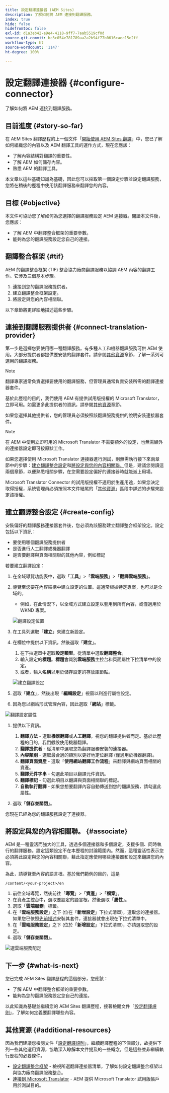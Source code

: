 ```yaml
---
title: 設定翻譯連接器 (AEM Sites)
description: 了解如何將 AEM 連接到翻譯服務。
index: true
hide: false
hidefromtoc: false
exl-id: d1a3eb42-e9e4-4118-9ff7-7aab5519cf0d
source-git-commit: bc3c054e781789aa2a2b94f77b0616caec15e2ff
workflow-type: ht
source-wordcount: '1147'
ht-degree: 100%

---
```


# 設定翻譯連接器 {#configure-connector}

了解如何將 AEM 連接到翻譯服務。

## 目前進度 {#story-so-far}

在 AEM Sites 翻譯歷程的上一個文件「[開始使用 AEM Sites 翻譯](learn-about.md)」中，您已了解如何組織您的內容以及 AEM 翻譯工具的運作方式，現在您應該：

* 了解內容結構對翻譯的重要性。
* 了解 AEM 如何儲存內容。
* 熟悉 AEM 的翻譯工具。

本文章以這些基礎知識為基礎，因此您可以採取第一個設定步驟並設定翻譯服務，您將在稍後的歷程中使用該翻譯服務來翻譯您的內容。

## 目標 {#objective}

本文件可協助您了解如何為您選擇的翻譯服務設定 AEM 連接器。閱讀本文件後，您應該：

* 了解 AEM 中翻譯整合框架的重要參數。
* 能夠為您的翻譯服務設定您自己的連接。

## 翻譯整合框架 {#tif}

AEM 的翻譯整合框架 (TIF) 整合協力廠商翻譯服務以協調 AEM 內容的翻譯工作。它涉及三個基本步驟。

1. 連接到您的翻譯服務提供者。
1. 建立翻譯整合框架設定。
1. 將設定與您的內容相關聯。

以下章節將更詳細地描述這些步驟。

## 連接到翻譯服務提供者 {#connect-translation-provider}

第一步是選擇您要使用哪一種翻譯服務。有多種人工和機器翻譯服務可供 AEM 使用。大部分提供者都提供要安裝的翻譯套件。請參閱[其他資源](#additional-resources)章節，了解一系列可選用的翻譯服務。

>[!NOTE]
>
>翻譯專家通常負責選擇要使用的翻譯服務，但管理員通常負責安裝所需的翻譯連接器套件。

基於此歷程的目的，我們使用 AEM 有提供試用版授權的 Microsoft Translator，立即可用。如需更多此提供者的資訊，請參閱[其他資源](#additional-resources)章節。

如果您選擇其他提供者，您的管理員必須按照該翻譯服務提供的說明安裝連接器套件。

>[!NOTE]
>
>在 AEM 中使用立即可用的 Microsoft Translator 不需要額外的設定，也無需額外的連接器設定即可按原狀工作。
>
>如果您選擇使用 Microsoft Translator 連接器進行測試，則無需執行接下來兩章節中的步驟：[建立翻譯整合設定](#create-config)和[將設定與您的內容相關聯。](#associate)但是，建議您閱讀這兩個章節，以便熟悉相關步驟，在您需要設定偏好的連接器時就能派上用場。
>
>Microsoft Translator Connector 的試用版授權不適用於生產用途，如果您決定取得授權，系統管理員必須按照本文件結尾的「[其他資源](#additional-resources)」區段中詳述的步驟來設定該授權。

## 建立翻譯整合設定 {#create-config}

安裝偏好的翻譯服務連接器套件後，您必須為該服務建立翻譯整合框架設定。設定包括以下資訊：

* 要使用哪個翻譯服務提供者
* 是否進行人工翻譯或機器翻譯
* 是否要翻譯與頁面相關聯的其他內容，例如標記

若要建立翻譯設定：

1. 在全域導覽功能表中，選取「**工具**」>「**雲端服務**」>「**翻譯雲端服務**」。
1. 導覽至您要在內容結構中建立設定的位置。這通常根據特定專案，也可以是全域的。
   * 例如，在此情況下，以全域方式建立設定以套用到所有內容，或僅適用於 WKND 專案。

   ![翻譯設定位置](assets/translation-configuration-location.png)

1. 在工具列選取「**建立**」來建立新設定。
1. 在欄位中提供以下資訊，然後選取「**建立**」。
   1. 在下拉選單中選取&#x200B;**設定類型**。從清單中選取&#x200B;**翻譯整合**。
   1. 輸入設定的&#x200B;**標題**。**標題**&#x200B;會識別&#x200B;**雲端服務**&#x200B;主控台和頁面屬性下拉清單中的設定。
   1. 或者，輸入&#x200B;**名稱**&#x200B;以用於儲存設定的存放庫節點。

   ![建立翻譯設定](assets/create-translation-configuration.png)

1. 選取「**建立**」，然後出現「**編輯設定**」視窗以利進行屬性設定。

1. 因為您以網站形式管理內容，因此選取「**網站**」標籤。

![翻譯設定屬性](assets/translation-configuration.png)

1. 提供以下資訊。

   1. **翻譯方法** - 選取&#x200B;**機器翻譯**&#x200B;或&#x200B;**人工翻譯**，視您的翻譯提供者而定。基於此歷程的目的，我們假設使用機器翻譯。
   1. **翻譯提供者** - 從清單中選取您為翻譯服務安裝的連接器。
   1. **內容類別** - 選取最合適的類別以更好地定位翻譯 (僅適用於機器翻譯)。
   1. **翻譯頁面資產** - 選取「**使用網站翻譯工作流程**」來翻譯與網站頁面相關的資產。
   1. **翻譯元件字串** - 勾選此項目以翻譯元件資訊。
   1. **翻譯標記** - 勾選此項目以翻譯與頁面相關聯的標記。
   1. **自動執行翻譯** - 如果您想要翻譯內容自動傳送到您的翻譯服務，請勾選此屬性。

1. 選取「**儲存並關閉**」。

您現在已經為您的翻譯服務設定了連接器。

## 將設定與您的內容相關聯。 {#associate}

AEM 是一種靈活而強大的工具，透過多個連接器和多個設定，支援多個、同時執行的翻譯服務。設定這類設定不在本歷程的討論範圍內。然而，這種靈活性表示您必須將此設定與您的內容相關聯，藉此指定應使用哪些連接器和設定來翻譯您的內容。

為此，請導覽至內容的語言根。基於我們範例的目的，這是

```text
/content/<your-project>/en
```

1. 前往全域導覽，然後前往「**導覽**」>「**資產**」>「**檔案**」。
1. 在資產主控台中，選取要設定的語言根，然後選取「**屬性**」。
1. 選取「**雲端服務**」標籤。
1. 在「**雲端服務設定**」之下 (位在「**新增設定**」下拉式清單)，選取您的連接器。如果您已依照[先前描述](#connect-translation-provider)安裝其套件，連接器就會出現在下拉式清單中。
1. 在「**雲端服務設定**」之下 (位於「**新增設定**」下拉式清單)，亦請選取您的設定。
1. 選取「**儲存並關閉**」。

![選雲端服務配定](assets/select-cloud-service-configurations.png)

## 下一步 {#what-is-next}

您已完成 AEM Sites 翻譯歷程的這個部分，您應該：

* 了解 AEM 中翻譯整合框架的重要參數。
* 能夠為您的翻譯服務設定您自己的連接。

以此知識為基礎並繼續您的 AEM Sites 翻譯歷程，接著檢閱文件「[設定翻譯規則](translation-rules.md)」，了解如何定義要翻譯哪些內容。

## 其他資源 {#additional-resources}

因為我們建議您檢閱文件「[設定翻譯規則](translation-rules.md)」，繼續翻譯歷程的下個部分，故提供下列一些其他選用資源，協助深入瞭解本文件提及的一些概念，但是這些並非繼續執行歷程的必要條件。

* [設定翻譯整合框架](/help/sites-cloud/administering/translation/integration-framework.md) - 檢視所選翻譯連接器清單，了解如何設定翻譯整合框架以與協力廠商翻譯服務整合。
* [連接到 Microsoft Translator](/help/sites-cloud/administering/translation/connect-ms-translator.md) - AEM 提供 Microsoft Translator 試用版帳戶用於測試目的。
